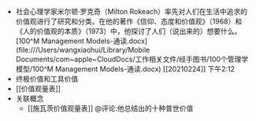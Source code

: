 - 社会心理学家米尔顿·罗克奇（Milton Rokeach）率先对人们在生活中追求的价值观进行了研究和分类。在他的著作《信仰、态度和价值观》（1968）和《人的价值观的本质》（1973）中，他探讨了人们（说出来的）想要什么。
[100^M Management Models-通读.docx](file:///Users/wangxiaohui/Library/Mobile Documents/com~apple~CloudDocs/工作相关文件/经手图书/100个管理学模型/100^M Management Models-通读.docx)
[[20210224]] 下午2:12
- 终极价值和工具价值
- [[价值观量表]]
- 关联概念
    - [[施瓦茨价值观量表]] @评论:他总结出的十种普世价值

